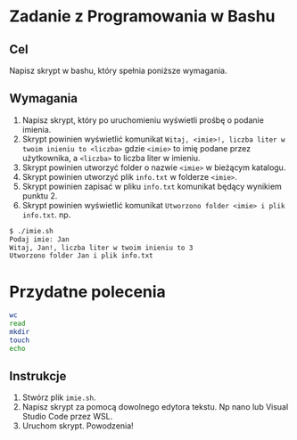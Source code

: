 # Zadanie z Programowania w Bashu
## Cel
Napisz skrypt w bashu, który spełnia poniższe wymagania.
## Wymagania
1. Napisz skrypt, który po uruchomieniu wyświetli prośbę o podanie imienia.
2. Skrypt powinien wyświetlić komunikat `Witaj, <imie>!, liczba liter w twoim inieniu to <liczba>` gdzie `<imie>` to imię podane przez użytkownika, a `<liczba>` to liczba liter w imieniu.
3. Skrypt powinien utworzyć folder o nazwie `<imie>` w bieżącym katalogu.
4. Skrypt powinien utworzyć plik `info.txt` w folderze `<imie>`.
5. Skrypt powinien zapisać w pliku `info.txt` komunikat będący wynikiem punktu 2.
6. Skrypt powinien wyświetlić komunikat `Utworzono folder <imie> i plik info.txt`.
np.
``` bash
$ ./imie.sh
Podaj imie: Jan
Witaj, Jan!, liczba liter w twoim inieniu to 3
Utworzono folder Jan i plik info.txt
```
# Przydatne polecenia
``` bash
wc
read
mkdir
touch
echo
```
## Instrukcje
1. Stwórz plik `imie.sh`.
2. Napisz skrypt za pomocą dowolnego edytora tekstu. Np nano lub Visual Studio Code przez WSL.
3. Uruchom skrypt.
Powodzenia!
